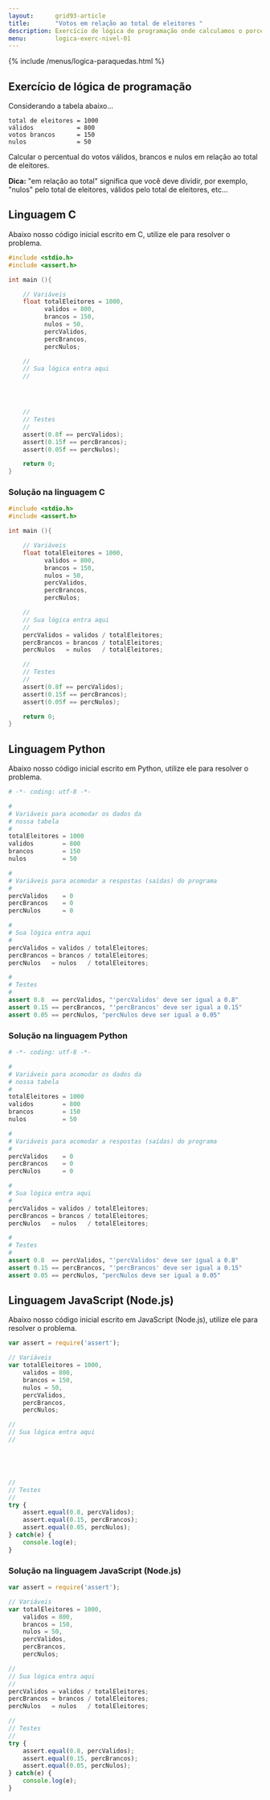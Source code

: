 ```yaml
---
layout:      grid93-article
title:       "Votos em relação ao total de eleitores "
description: Exercício de lógica de programação onde calculamos o porcentual de votos em relação ao total de eleitores.
menu:        logica-exerc-nivel-01
---
```


{% include /menus/logica-paraquedas.html %}

Exercício de lógica de programação
---

Considerando a tabela abaixo...

    total de eleitores = 1000
    válidos            = 800
    votos brancos      = 150
    nulos              = 50

Calcular o percentual do votos válidos, brancos e nulos em relação ao total de eleitores.

__Dica:__ "em relação ao total" significa que você deve dividir, por exemplo, "nulos" pelo total de eleitores, válidos
pelo total de eleitores, etc...




Linguagem C
---

Abaixo nosso código inicial escrito em C, utilize ele para resolver o problema.

```c
#include <stdio.h>
#include <assert.h>

int main (){

    // Variáveis
	float totalEleitores = 1000,
		  validos = 800,
		  brancos = 150,
		  nulos = 50,
		  percValidos,
		  percBrancos,
		  percNulos;

    //
    // Sua lógica entra aqui
    //




    //
    // Testes
    //
	assert(0.8f == percValidos);
	assert(0.15f == percBrancos);
	assert(0.05f == percNulos);

	return 0;
}
```


### Solução na linguagem C

```c
#include <stdio.h>
#include <assert.h>

int main (){

    // Variáveis
	float totalEleitores = 1000,
		  validos = 800,
		  brancos = 150,
		  nulos = 50,
		  percValidos,
		  percBrancos,
		  percNulos;

    //
    // Sua lógica entra aqui
    //
	percValidos = validos / totalEleitores;
	percBrancos = brancos / totalEleitores;
	percNulos   = nulos   / totalEleitores; 

    //
    // Testes
    //
	assert(0.8f == percValidos);
	assert(0.15f == percBrancos);
	assert(0.05f == percNulos);

	return 0;
}
```


Linguagem Python
---

Abaixo nosso código inicial escrito em Python, utilize ele para resolver o problema.

```python
# -*- coding: utf-8 -*-

#
# Variáveis para acomodar os dados da
# nossa tabela
#
totalEleitores = 1000
validos 	   = 800
brancos 	   = 150
nulos 		   = 50

#
# Variáveis para acomodar a respostas (saídas) do programa
#
percValidos    = 0
percBrancos	   = 0
percNulos      = 0

#    
# Sua lógica entra aqui
#    
percValidos = validos / totalEleitores;
percBrancos = brancos / totalEleitores;
percNulos   = nulos   / totalEleitores; 

#
# Testes
#
assert 0.8  == percValidos, "'percValidos' deve ser igual a 0.8"
assert 0.15 == percBrancos, "'percBrancos' deve ser igual a 0.15"
assert 0.05 == percNulos, "percNulos deve ser igual a 0.05"
```


### Solução na linguagem Python


```python
# -*- coding: utf-8 -*-

#
# Variáveis para acomodar os dados da
# nossa tabela
#
totalEleitores = 1000
validos 	   = 800
brancos 	   = 150
nulos 		   = 50

#
# Variáveis para acomodar a respostas (saídas) do programa
#
percValidos    = 0
percBrancos	   = 0
percNulos      = 0

#    
# Sua lógica entra aqui
#    
percValidos = validos / totalEleitores;
percBrancos = brancos / totalEleitores;
percNulos   = nulos   / totalEleitores; 

#
# Testes
#
assert 0.8  == percValidos, "'percValidos' deve ser igual a 0.8"
assert 0.15 == percBrancos, "'percBrancos' deve ser igual a 0.15"
assert 0.05 == percNulos, "percNulos deve ser igual a 0.05"
```


Linguagem JavaScript (Node.js)
---

Abaixo nosso código inicial escrito em JavaScript (Node.js), utilize ele para resolver o problema.


```javascript
var assert = require('assert');

// Variáveis
var totalEleitores = 1000,
    validos = 800,
    brancos = 150,
    nulos = 50,
    percValidos,
    percBrancos,
    percNulos;

//
// Sua lógica entra aqui
//





//
// Testes
//
try {
    assert.equal(0.8, percValidos);
    assert.equal(0.15, percBrancos);
    assert.equal(0.05, percNulos);
} catch(e) {
    console.log(e);
}

```


### Solução na linguagem JavaScript (Node.js)


```javascript
var assert = require('assert');

// Variáveis
var totalEleitores = 1000,
    validos = 800,
    brancos = 150,
    nulos = 50,
    percValidos,
    percBrancos,
    percNulos;

//
// Sua lógica entra aqui
//
percValidos = validos / totalEleitores;
percBrancos = brancos / totalEleitores;
percNulos   = nulos   / totalEleitores; 

//
// Testes
//
try {
    assert.equal(0.8, percValidos);
    assert.equal(0.15, percBrancos);
    assert.equal(0.05, percNulos);
} catch(e) {
    console.log(e);
}

```